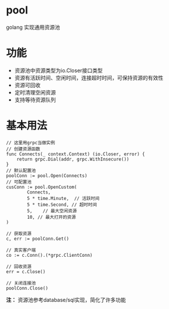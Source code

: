 # pool
golang 实现通用资源池

# 功能
+ 资源池中资源类型为io.Closer接口类型
+ 资源有活跃时间、空闲时间，连接超时时间，可保持资源的有效性
+ 资源可回收
+ 定时清理空闲资源
+ 支持等待资源队列

# 基本用法
``` goalng
// 这里用grpc当做实例
// 创建资源函数
func Connects(_ context.Context) (io.Closer, error) {
	return grpc.Dial(addr, grpc.WithInsecure())
}
// 默认配置池
poolConn := pool.Open(Connects)
// 可配置池
cusConn := pool.OpenCustom(
        Connects,
        5 * time.Minute,  // 活跃时间
        5 * time.Second, // 超时时间
        5,    // 最大空闲资源
        10, // 最大打开的资源
)

// 获取资源
c, err := poolConn.Get()

// 真实客户端
co := c.Conn().(*grpc.ClientConn)

// 回收资源
err = c.Close()

// 关闭连接池
poolConn.Close()
```

**注：**
资源池参考database/sql实现，简化了许多功能
